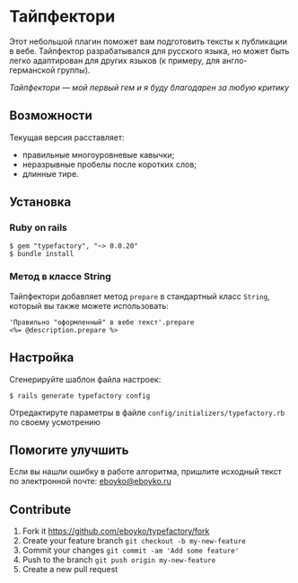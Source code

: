 # Тайпфектори

Этот небольшой плагин поможет вам подготовить тексты к публикации в вебе. Тайпфектор разрабатывался для русского языка, но может быть легко адаптирован для других языков (к примеру, для англо-германской группы).

_Тайпфектори — мой первый гем и я буду благодарен за любую критику_

## Возможности

Текущая версия расставляет:
* правильные многоуровневые кавычки;
* неразрывные пробелы после коротких слов;
* длинные тире.


## Установка

### Ruby on rails

	$ gem "typefactory", "~> 0.0.20"
	$ bundle install
	

### Метод в классе String

Тайпфектори добавляет метод `prepare` в стандартный класс `String`, который вы также можете использовать:

	'Правильно "оформленный" в вебе текст'.prepare
	<%= @description.prepare %>


## Настройка

Сгенерируйте шаблон файла настроек:

	$ rails generate typefactory config
	
Отредактируте параметры в файле `config/initializers/typefactory.rb` по своему усмотрению

## Помогите улучшить

Если вы нашли ошибку в работе алгоритма, пришлите исходный текст по электронной почте: eboyko@eboyko.ru

## Contribute

1. Fork it https://github.com/eboyko/typefactory/fork
2. Create your feature branch `git checkout -b my-new-feature`
3. Commit your changes `git commit -am 'Add some feature'`
4. Push to the branch `git push origin my-new-feature`
5. Create a new pull request

